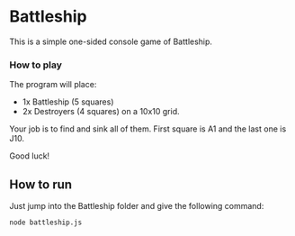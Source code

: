 # Battleship

This is a simple one-sided console game of Battleship.

### How to play

The program will place:

* 1x Battleship (5 squares)
* 2x Destroyers (4 squares)
on a 10x10 grid.

Your job is to find and sink all of them. First square is A1 and the last one is J10.

Good luck!
    
## How to run

Just jump into the Battleship folder and give the following command:

    node battleship.js